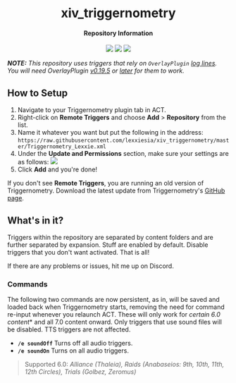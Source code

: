 <h1 align="center">
  <br>xiv_triggernometry<br>
</h1>
<h4 align="center">Repository Information</h4>

<p align="center">
  <a href="https://na.finalfantasyxiv.com/dawntrail/patch_7_1"><img src="https://img.shields.io/badge/ffxiv-patch%207.1-yellow"></a>
  <a href="https://github.com/paissaheavyindustries/Triggernometry/releases/tag/v1.2.0.7"><img src="https://img.shields.io/badge/triggernometry-v1.2.0.7-blue"></a>
  <a href="https://github.com/OverlayPlugin/OverlayPlugin/releases/tag/v0.19.5"><img src="https://img.shields.io/badge/OverlayPlugin-v0.19.5+-green"></a>
</p>

***NOTE:*** *This repository uses triggers that rely on `OverlayPlugin` [log lines](https://github.com/OverlayPlugin/cactbot/blob/main/docs/LogGuide.md#overlayplugin-log-lines). You will need OverlayPlugin [v0.19.5](https://github.com/OverlayPlugin/OverlayPlugin/releases/tag/v0.19.5 "OverlayPlugin v0.19.5") or [later](https://github.com/OverlayPlugin/OverlayPlugin/releases "later") for them to work.*

## How to Setup

 1. Navigate to your Triggernometry plugin tab in ACT.
 2. Right-click on **Remote Triggers** and choose **Add** > **Repository** from the list.
 3. Name it whatever you want but put the following in the address:
 ```https://raw.githubusercontent.com/lexxiesia/xiv_triggernometry/master/Triggernometry_Lexxie.xml```
 4. Under the **Update and Permissions** section, make sure your settings are as follows:
![](https://raw.githubusercontent.com/lexxiesia/xiv_triggernometry/master/resources/screenshots/repo_setting.jpg)
 5. Click **Add** and you're done!
 
 If you don't see **Remote Triggers**, you are running an old version of Triggernometry. Download the latest update from Triggernometry's [GitHub page](https://github.com/paissaheavyindustries/Triggernometry/releases/latest "GitHub page").

## What's in it?
Triggers within the repository are separated by content folders and are further separated by expansion. Stuff are enabled by default. Disable triggers that you don't want activated. That is all!

If there are any problems or issues, hit me up on Discord.

### Commands
The following two commands are now persistent, as in, will be saved and loaded back when Triggernometry starts, removing the need for command re-input whenever you relaunch ACT. These will only work for *certain 6.0 content*\* and all 7.0 content onward. Only triggers that use sound files will be disabled. TTS triggers are not affected.
- **`/e soundOff`** Turns off all audio triggers.
- **`/e soundOn`** Turns on all audio triggers.
> Supported 6.0: *Alliance (Thaleia), Raids (Anabaseios: 9th, 10th, 11th, 12th Circles), Trials (Golbez, Zeromus)*